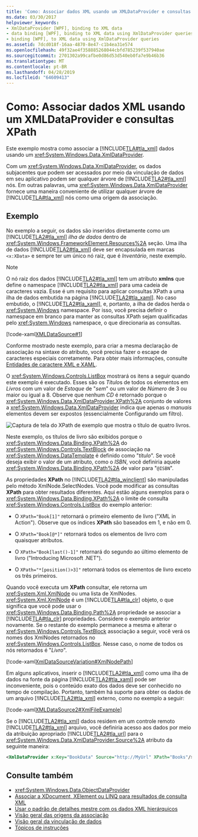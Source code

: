```yaml
---
title: 'Como: Associar dados XML usando um XMLDataProvider e consultas XPath'
ms.date: 03/30/2017
helpviewer_keywords:
- XmlDataProvider [WPF], binding to XML data
- data binding [WPF], binding to XML data using XmlDataProvider queries
- binding [WPF], to XML data using XmlDataProvider queries
ms.assetid: 7dcd018f-16aa-4870-8e47-c1b4ea31e574
ms.openlocfilehash: 49f32ae4f358885268044cbfd785239f537940ae
ms.sourcegitcommit: 2701302a99cafbe0d86d53d540eb0fa7e9b46b36
ms.translationtype: MT
ms.contentlocale: pt-BR
ms.lasthandoff: 04/28/2019
ms.locfileid: "64609413"
---
```

# <a name="how-to-bind-to-xml-data-using-an-xmldataprovider-and-xpath-queries"></a>Como: Associar dados XML usando um XMLDataProvider e consultas XPath
Este exemplo mostra como associar a [!INCLUDE[TLA#tla_xml](../../../../includes/tlasharptla-xml-md.md)] dados usando um <xref:System.Windows.Data.XmlDataProvider>.  
  
 Com um <xref:System.Windows.Data.XmlDataProvider>, os dados subjacentes que podem ser acessados por meio da vinculação de dados em seu aplicativo podem ser qualquer árvore de [!INCLUDE[TLA2#tla_xml](../../../../includes/tla2sharptla-xml-md.md)] nós. Em outras palavras, uma <xref:System.Windows.Data.XmlDataProvider> fornece uma maneira conveniente de utilizar qualquer árvore de [!INCLUDE[TLA#tla_xml](../../../../includes/tlasharptla-xml-md.md)] nós como uma origem da associação.  
  
## <a name="example"></a>Exemplo  
 No exemplo a seguir, os dados são inseridos diretamente como um [!INCLUDE[TLA2#tla_xml](../../../../includes/tla2sharptla-xml-md.md)] *ilha de dados* dentro de <xref:System.Windows.FrameworkElement.Resources%2A> seção. Uma ilha de dados [!INCLUDE[TLA2#tla_xml](../../../../includes/tla2sharptla-xml-md.md)] deve ser encapsulada em marcas `<x:XData>` e sempre ter um único nó raiz, que é *Inventário*, neste exemplo.  
  
> [!NOTE]
>  O nó raiz dos dados [!INCLUDE[TLA2#tla_xml](../../../../includes/tla2sharptla-xml-md.md)] tem um atributo **xmlns** que define o namespace [!INCLUDE[TLA2#tla_xml](../../../../includes/tla2sharptla-xml-md.md)] para uma cadeia de caracteres vazia. Esse é um requisito para aplicar consultas XPath a uma ilha de dados embutida na página [!INCLUDE[TLA2#tla_xaml](../../../../includes/tla2sharptla-xaml-md.md)]. No caso embutido, o [!INCLUDE[TLA2#tla_xaml](../../../../includes/tla2sharptla-xaml-md.md)], e, portanto, a ilha de dados herda o <xref:System.Windows> namespace. Por isso, você precisa definir o namespace em branco para manter as consultas XPath sejam qualificadas pelo <xref:System.Windows> namespace, o que direcionaria as consultas.  
  
 [!code-xaml[XMLDataSource#1](~/samples/snippets/csharp/VS_Snippets_Wpf/XmlDataSource/CS/Window1.xaml#1)]  
  
 Conforme mostrado neste exemplo, para criar a mesma declaração de associação na sintaxe do atributo, você precisa fazer o escape de caracteres especiais corretamente. Para obter mais informações, consulte [Entidades de caractere XML e XAML](../../xaml-services/xml-character-entities-and-xaml.md).  
  
 O <xref:System.Windows.Controls.ListBox> mostrará os itens a seguir quando este exemplo é executado. Esses são os *Título*s de todos os elementos em *Livros* com um valor de *Estoque* de "*sem*" ou um valor de *Número* de 3 ou maior ou igual a 8. Observe que nenhum *CD* é retornado porque o <xref:System.Windows.Data.XmlDataProvider.XPath%2A> conjunto de valores a <xref:System.Windows.Data.XmlDataProvider> indica que apenas o *manuais* elementos devem ser expostos (essencialmente Configurando um filtro).  
  
 ![Captura de tela do XPath de exemplo que mostra o título de quatro livros.](./media/how-to-bind-to-xml-data-using-an-xmldataprovider-and-xpath-queries/xpath-example-listbox-details.png)  
  
 Neste exemplo, os títulos de livro são exibidos porque o <xref:System.Windows.Data.Binding.XPath%2A> do <xref:System.Windows.Controls.TextBlock> de associação na <xref:System.Windows.DataTemplate> é definido como "*título*". Se você deseja exibir o valor de um atributo, como o *ISBN*, você definiria aquele <xref:System.Windows.Data.Binding.XPath%2A> de valor para "`@ISBN`".  
  
 As propriedades **XPath** no [!INCLUDE[TLA2#tla_winclient](../../../../includes/tla2sharptla-winclient-md.md)] são manipuladas pelo método XmlNode.SelectNodes. Você pode modificar as consultas **XPath** para obter resultados diferentes. Aqui estão alguns exemplos para o <xref:System.Windows.Data.Binding.XPath%2A> o limite de consulta <xref:System.Windows.Controls.ListBox> do exemplo anterior:  
  
- O `XPath="Book[1]"` retornará o primeiro elemento de livro ("XML in Action"). Observe que os índices **XPath** são baseados em 1, e não em 0.  
  
- O `XPath="Book[@*]"` retornará todos os elementos de livro com quaisquer atributos.  
  
- O `XPath="Book[last()-1]"` retornará do segundo ao último elemento de livro ("Introducing Microsoft .NET").  
  
- O `XPath="*[position()>3]"` retornará todos os elementos de livro exceto os três primeiros.  
  
 Quando você executa um **XPath** consultar, ele retorna um <xref:System.Xml.XmlNode> ou uma lista de XmlNodes. <xref:System.Xml.XmlNode> é um [!INCLUDE[TLA#tla_clr](../../../../includes/tlasharptla-clr-md.md)] objeto, o que significa que você pode usar o <xref:System.Windows.Data.Binding.Path%2A> propriedade se associar a [!INCLUDE[TLA#tla_clr](../../../../includes/tlasharptla-clr-md.md)] propriedades. Considere o exemplo anterior novamente. Se o restante do exemplo permanece a mesma e alterar o <xref:System.Windows.Controls.TextBlock> associação a seguir, você verá os nomes dos XmlNodes retornados no <xref:System.Windows.Controls.ListBox>. Nesse caso, o nome de todos os nós retornados é "*Livro*".  
  
 [!code-xaml[XmlDataSourceVariation#XmlNodePath](~/samples/snippets/csharp/VS_Snippets_Wpf/XmlDataSourceVariation/CS/Page1.xaml#xmlnodepath)]  
  
 Em alguns aplicativos, inserir o [!INCLUDE[TLA2#tla_xml](../../../../includes/tla2sharptla-xml-md.md)] como uma ilha de dados na fonte da página [!INCLUDE[TLA2#tla_xaml](../../../../includes/tla2sharptla-xaml-md.md)] pode ser inconveniente, pois o conteúdo exato dos dados deve ser conhecido no tempo de compilação. Portanto, também há suporte para obter os dados de um arquivo [!INCLUDE[TLA2#tla_xml](../../../../includes/tla2sharptla-xml-md.md)] externo, como no exemplo a seguir:  
  
 [!code-xaml[XMLDataSource2#XmlFileExample](~/samples/snippets/csharp/VS_Snippets_Wpf/XmlDataSource2/CS/Window1.xaml#xmlfileexample)]  
  
 Se o [!INCLUDE[TLA2#tla_xml](../../../../includes/tla2sharptla-xml-md.md)] dados residem em um controle remoto [!INCLUDE[TLA2#tla_xml](../../../../includes/tla2sharptla-xml-md.md)] arquivo, você definiria acesso aos dados por meio da atribuição apropriado [!INCLUDE[TLA2#tla_url](../../../../includes/tla2sharptla-url-md.md)] para o <xref:System.Windows.Data.XmlDataProvider.Source%2A> atributo da seguinte maneira:  
  
```xml  
<XmlDataProvider x:Key="BookData" Source="http://MyUrl" XPath="Books"/>  
```  
  
## <a name="see-also"></a>Consulte também

- <xref:System.Windows.Data.ObjectDataProvider>
- [Associar a XDocument, XElement ou LINQ para resultados de consulta XML](how-to-bind-to-xdocument-xelement-or-linq-for-xml-query-results.md)
- [Usar o padrão de detalhes mestre com os dados XML hierárquicos](how-to-use-the-master-detail-pattern-with-hierarchical-xml-data.md)
- [Visão geral das origens da associação](binding-sources-overview.md)
- [Visão geral da vinculação de dados](data-binding-overview.md)
- [Tópicos de instruções](data-binding-how-to-topics.md)
